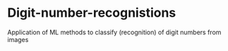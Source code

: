 # Digit-number-recognistions
Application of ML methods to classify (recognition) of digit numbers from images
